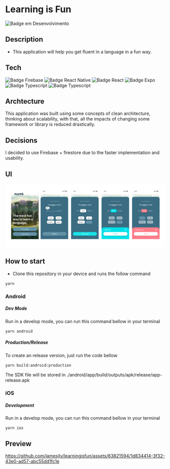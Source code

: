 # Learning is Fun

![Badge em Desenvolvimento](http://img.shields.io/static/v1?label=STATUS&message=InDevelopment&color=GREEN&style=for-the-badge)

## Description

- This application will help you get fluent in a language in a fun way.

## Tech

![Badge Firebase](https://img.shields.io/badge/firebase-ffca28?style=for-the-badge&logo=firebase&logoColor=black) ![Badge React Native](https://img.shields.io/badge/React_Native-20232A?style=for-the-badge&logo=react&logoColor=61DAFB) ![Badge React ](https://img.shields.io/badge/React-20232A?style=for-the-badge&logo=react&logoColor=61DAFB) ![Badge Expo](https://img.shields.io/badge/Expo-1B1F23?style=for-the-badge&logo=expo&logoColor=white) ![Badge Typescript](https://img.shields.io/badge/TypeScript-007ACC?style=for-the-badge&logo=typescript&logoColor=white) ![Badge Typescript](https://img.shields.io/badge/styled--components-DB7093?style=for-the-badge&logo=styled-components&logoColor=white)

## Archtecture

This application was built using some concepts of clean architecture, thinking about scalability, with that, all the impacts of changing some framework or library is reduced drastically.

## Decisions

I decided to use Firebase + firestore due to the faster implementation and usability.

## UI

[![UI](https://raw.githubusercontent.com/jamesjlv/learningisfun/main/src/assets/images/App.png)](https://raw.githubusercontent.com/jamesjlv/learningisfun/main/src/assets/images/App.png)

## How to start

- Clone this repository in your device and runs the follow command

```shell
yarn
```

### Android

##### Dev Mode

Run in a develop mode, you can run this command bellow in your terminal

```shell
yarn android
```

##### Production/Release

To create an release version, just run the code bellow

```shell
yarn build:android:production
```

The SDK file will be stored in ./android/app/build/outputs/apk/release/app-release.apk

### iOS

##### Development

Run in a develop mode, you can run this command bellow in your terminal

```shell
yarn ios
```

## Preview 

https://github.com/jamesjlv/learningisfun/assets/63821594/1d834414-3f32-43e0-ad57-abc55dd1fc1e

